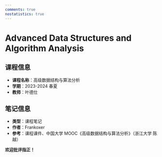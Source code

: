 ```yaml
---
comments: true
nostatistics: true
---
```


# Advanced Data Structures and Algorithm Analysis

## 课程信息

- **课程名称**：高级数据结构与算法分析
- **学期**：2023-2024 春夏
- **教师**：叶德仕

## 笔记信息

- **类型**：课程笔记
- **作者**：Frankoxer
- **参考**：课程课件、中国大学 MOOC《高级数据结构与算法分析》（浙江大学 陈越）

**欢迎批评指正！**
